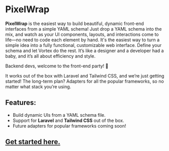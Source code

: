 # PixelWrap

**PixelWrap** is the easiest way to build beautiful, dynamic front-end interfaces from a simple YAML schema! Just drop a YAML schema into the mix, and watch as your UI components, layouts, and interactions come to life—no need to code each element by hand. It's the easiest way to turn a simple idea into a fully functional, customizable web interface.
Define your schema and let Vortex do the rest. It’s like a designer and a developer had a baby, and it’s all about efficiency and style.

Backend devs, welcome to the front-end party! 🎉

It works out of the box with Laravel and Tailwind CSS, and we’re just getting started! The long-term plan? Adapters for all the popular frameworks, so no matter what stack you’re using.


## Features:
- Build dynamic UIs from a YAML schema file.
- Support for **Laravel** and **Tailwind CSS** out of the box.
- Future adapters for popular frameworks coming soon!


## [Get started here.](wiki/definations.md)